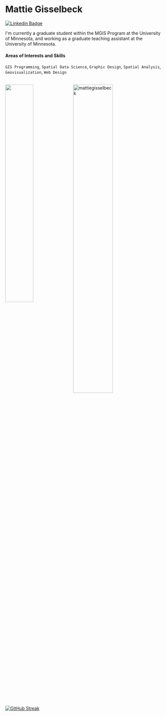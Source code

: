 <h1 align="left">Mattie Gisselbeck</h1>


[![Linkedin Badge](https://img.shields.io/badge/-mattiegisselbeck-blue?style=flat-square&logo=Linkedin&logoColor=white&link=https://www.linkedin.com/in/mattiegisselbeck/)](https://www.linkedin.com/in/mattiegisselbeck/)

I'm currently a graduate student within the MGIS Program at the University of Minnesota, and working as a graduate teaching assistant at the University of Minnesota.


#### Areas of Interests and Skills
`GIS Programming`, `Spatial Data Science`, `Graphic Design`, `Spatial Analysis`, `Geovisualization`, `Web Design`

<br>
<a href="https://github.com/mattiegisselbeck/github-readme-stats"><img align="left" width="42%" src="https://github-readme-stats.vercel.app/api/top-langs/?username=mattiegisselbeck&layout=compact&theme=github_dark" /></a>
<img width="50%" src="https://github-readme-streak-stats.herokuapp.com/?user=mattiegisselbeck&theme=github_dark" alt="mattiegisselbeck" />


[![GitHub Streak](https://streak-stats.demolab.com?user=mattiegisselbeck&theme=dark&card_width=494)](https://git.io/streak-stats)
